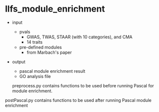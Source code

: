 # llfs_module_enrichment

- input
  - pvals
    - GWAS, TWAS, STAAR (with 10 categories), and CMA
    - 14 traits
  - pre-defined modules
    - from Marbach's paper
- output

  - pascal module enrichment result
  - GO analysis file

  preprocess.py contains functions to be used before running Pascal for module enrichment.

postPascal.py contains functions to be used after running Pascal module enrichment
